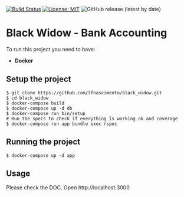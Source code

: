 [![Build Status](https://travis-ci.com/lfnascimento/black_widow.svg?branch=master)](https://travis-ci.com/lfnascimento/black_widow)
[![License: MIT](https://img.shields.io/badge/License-MIT-yellow.svg)](https://opensource.org/licenses/MIT)
![GitHub release (latest by date)](https://img.shields.io/github/v/release/lfnascimento/black_widow)
# Black Widow - Bank Accounting

To run this project you need to have:

- **Docker**

## Setup the project
```
$ git clone https://github.com/lfnascimento/black_widow.git
$ cd black_widow
$ docker-compose build
$ docker-compose up -d db
$ docker-compose run bin/setup
# Run the specs to check if everything is working ok and coverage
$ docker-compose run app bundle exec rspec
```

## Running the project

```$ docker-compose up -d app```

## Usage
Please check the DOC. Open http://localhost:3000
